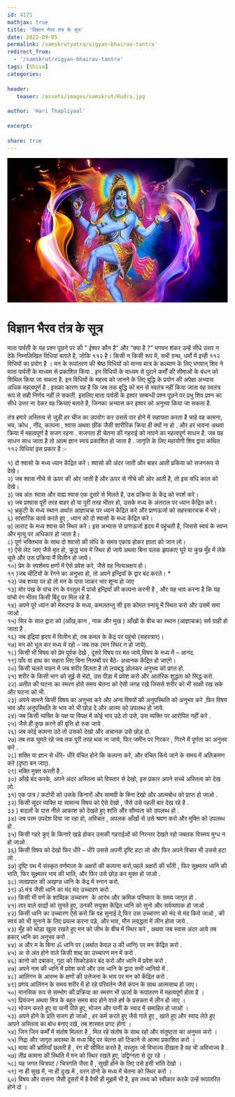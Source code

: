 ```yaml
---    
id: 4171    
mathjax: true    
title: 'विज्ञान भैरव तंत्र के सूत्र'    
date: 2022-09-05    
permalink: /samskrutyatra/vigyan-bhairav-tantra'
redirect_from: 
  - '/samskrut/vigyan-bhairav-tantra'
tags: [Shiva]    
categories:    
    
header:    
   teaser: /assets/images/samskrut/Rudra.jpg    
    
author: 'Hari Thapliyaal'    
    
excerpt:    
    
share: true    
---    
```

    
![](/assets/images/samskrut/Rudra.jpg)    
    
# विज्ञान भैरव तंत्र के सूत्र    
    
माता पार्वती के यह प्रश्न पूछने पर की ” ईश्वर कौन है” और “क्या है ?” भगवन शंकर उन्हें सीधे उत्तर न देके निम्नलिखित विधियां बताते है, जोकि ११२ है। किसी न किसी रूप में, सभी ग्रन्थ, धर्मो में इन्ही ११२ विधियों का प्रयोग है । मन के रूपांतरण की श्रेष्ठ विधियों को मानव मात्र के कल्याण के लिए भगवान् शिव ने माता पार्वती के माध्यम से प्रकाशित किया . इन विधियों के माध्यम से पुराने कर्मों की सीमाओं के बंधन को शिथिल किया जा सकता है. इन विधियों के महत्त्व को जानने के लिए बुद्धि के प्रयोग की अपेक्षा अभ्यास अधिक महत्वपूर्ण है . इसका कारण यह है कि जब तक बुद्धि को मन से स्वतंत्र नहीं किया जाता वह स्वतंत्र रूप से सही निर्णय नहीं ले सकती. इसलिए माता पार्वती के इश्वर सम्बन्धी प्रश्न पूछने पर प्रभु शिव प्रश्न का सीधे उत्तर ना देकर वह क्रियाएं बताते है, जिनका अभ्यास कर इश्वर को अनुभव किया जा सकता है.    
    
तंत्र हमारे अस्तित्व से जुड़ी हर चीज का उपयोग कर उससे पार होने में सहायता करता है चाहे वह कामना, भय, क्रोध , नींद, कल्पना , श्वास अथवा छींक जैसी शारीरिक क्रिया ही क्यों ना हो . और हर भावना अथवा क्रिया में महत्वपूर्ण है सजग रहना . सजगता ही चेतना की गहराई को नापने का महत्वपूर्ण साधन है. जब यह साधन साध जाता है तो आत्म ज्ञान स्वयं प्रकाशित हो जाता है . जागृति के लिए महायोगी शिव द्वारा कथित ११२ विधियां इस प्रकार है :-    
    
१) दो श्वासो के मध्य ध्यान केंद्रित करे। श्वासो की अंदर जाती और बाहर आती प्रकिया को सजगरूप से देखे।    
२) जब श्वास नीचे से ऊपर की ओर जाती है और ऊपर से नीचे की ओर आती है, तो इस संधि काल को देखे।    
३) जब अंतः श्वास और वाह्य श्वास एक दूसरे से मिलते है, उस प्रक्रिया के केंद्र को स्पर्श करे।    
४) जब प्रश्वास पूरी तरह बाहर हो या पूरी तरह भीतर हो, उसके मध्य के अंतराल पर ध्यान केंद्रित करे।    
५) भ्रकुटी के मध्य स्थान अर्थात आज्ञाचक्र पर ध्यान केंद्रित करे और प्राणऊर्जा को सहस्त्रारचक्र में भरे।    
६) सांसारिक कार्य करते हुए , ध्यान को दो श्वासो के मध्य केंद्रित करे।    
७) ललाट के मध्य श्वास को स्थिर करे। इस अभ्यास से प्राणऊर्जा हृदय में पहुंचती है, जिससे स्वयं के स्वप्न और मृत्यु पर अधिकार हो जाता है।    
८) पूर्ण भक्तिभाव के साथ दो श्वासो की संधि के समय एकाग्र होकर ज्ञाता को जान लो।    
९) ऐसे लेट जाए जैसे मृत हो, क्रुद्ध भाव में स्थिर हो जाये अथवा बिना पलक झपकाए घूरे या कुछ मुँह में लेके चूसे और उस प्रक्रिया मैं विलीन हो जाये।    
१०) प्रेम के स्पर्शमय क्षणों में ऐसे प्रवेश करे, जैसे वह नित्यअक्षय हो।    
११ )जब चीटियों के रेंगने का अनुभव हो, तो अपने इन्द्रियॉ के द्वार बंद करले। *    
१२) जब शय्या पर हो तो मन के पास जाकर भार शून्य हो जाए    
१३) मोर पंख के पांच रंग के वरतुल में पांचो इन्द्रियॉ की कल्पना करनी है , और यह भाव करना है कि यह पांचो रंग भीतर किसी बिंदु पर मिल रहे है.    
१४) अपने पूरे ध्यान को मेरुदण्ड के मध्य, कमलतन्तु सी इस कोमल स्नायु में स्थित करो और उसमें समा जाओ .    
१५) सिर के सात द्वारा को (आँख,कान , नाक और मुख ) आँखों के बीच का स्थान (आज्ञाचक्र) सर्व ग्राही हो जाता है .    
१६) जब इंद्रियां हृदय में विलीन हो, तब कमल के केंद्र पर पहुंचो (सहस्त्रार)।    
१७) मन को भूल कर मध्य में रहो – जब तक (मन स्थिर न हो जाये).    
१८) किसी भी विषय को प्रेम पूर्वक देखे , दूसरे विषय पर मत जाये,विषय के मध्य में – आनंद.    
१९) पाँव या हाथ का सहारा लिए बिना नितम्बों पर बैठे- अचानक केंद्रित हो जाएंगे।    
२०) किसी चलते वाहन में जब शरीर हिलता है तो लयबद्ध डोलकर अनुभव को प्राप्त हो.    
२१) शरीर के किसी भाग को सुई से भेदो, उस पीड़ा में प्रवेश करो और आतंरिक शुद्धता को सिद्ध करो.    
२२) अतीत की घटना का स्मरण होते समय चेतना को ऐसी जगह रखे जिससे शरीर को भी साक्षी रख सके और घटना को भी.    
२३) अपने सामने किसी विषय का अनुभव करे और अन्य विषयों की अनुपस्थिति को अनुभव करे ,फिर विषय भाव और अनुपस्थिति के भाव को भी छोड़ दे और आत्मा को उपलब्ध हो जाये.    
२४) जब किसी व्यक्ति के पक्ष या विपक्ष में कोई भाव उठे तो उसे, उस व्यक्ति पर आरोपित नहीं करे .    
२५) जैसे ही कुछ करने की वृत्ति हो रुक जाये .    
२६) जब कोई कामना उठे तो उसको देखो और अचानक उसे छोड़ दो.    
२७) तब तक घुमते रहे जब तक पूरी तरह थक ना जाये, फिर जमीन पर गिरकर , गिरने में पूर्णता का अनुभव करे .    
२८) शक्ति या ज्ञान से धीरे- धीरे वंचित होने कि कल्पना करे, और वंचित किये जाने के समय में अतिक्रमण करे (दृष्टा बन जाए).    
२९) भक्ति मुक्त करती है .    
३०) आँखे बंद करके, अपने अंदर अस्तित्व को विस्तार से देखो, इस प्रकार अपने सच्चे अस्तित्व को देख लो.    
३१) एक पात्र / कटोरी को उसके किनारों और सामग्री के बिना देखो और आत्मबोध को प्राप्त हो जाओ .    
३२) किसी सूंदर व्यक्ति या सामान्य विषय को ऐसे देखो , जैसे उसे पहली बार देख रहे है .    
३३ ) बादलों के पास नीले आकाश को देखते हुए शांति और सौम्यता को उपलब्ध हो .    
३४) जब परम उपदेश दिया जा रहा हो, अविचल , अपलक आँखों से उसे श्रवण करो और मुक्ति को उपलब्ध हो .    
३५) किसी गहरे कुएं के किनारे खड़े होकर उसकी गहराईओं को निरन्तर देखते रहो जबतक विस्मय मुग्ध न हो जाओ .    
३६) किसी विषय को देखो फिर धीरे – धीरे उससे अपनी दृष्टि हटा लो और फिर अपने विचार भी उससे हटा लो .    
३७) दृष्टि पथ में संस्कृत वर्णमाला के अक्षरों की कल्पना करो,पहले अक्षरों की भाँती , फिर सूक्ष्मतर ध्वनि की भाति, फिर सूक्ष्मतर भाव की भाति, और फिर उसे छोड़ कर मुक्त हो जाओ .    
३८) जलप्रपात की अखण्ड ध्वनि के केंद्र में स्नान करो.    
३९) ॐ मंत्र जैसी ध्वनि का मंद मंद उच्चारण करो .    
४०) किसी भी वर्ण के शाब्दिक उच्चारण  के आरंभ और क्रमिक परिष्कार के समय जागृत हो .    
४१) तार वाले वाद्यों को सुनते हुए, उनकी सयुक्त केंद्रित ध्वनि को सुनो और सर्वव्यापक हो जाओ .    
४२) किसी ध्वनि का उच्चारण ऐसे करो कि वह सुनाई दे,फिर उस उच्चारण को मंद से मंद किये जाओ , की स्वयं को भी सुनाने के लिए प्रयत्न करना पड़े, और भाव, मौन लयद्धता में लीन होता जाये .    
४३) मुँह को थोड़ा खुला रखते हुए मन को जीभ के बीच में स्थिर करे , अथवा जब स्वास अंदर आये तब हकार् ध्वनि का अनुभव करो .    
४४) अ और म के बिना ॐ ध्वनि पर (अर्थात केवल उ की ध्वनि) पर मन केंद्रित करो .    
४५) अः से अंत होने वाले किसी शब्द का उच्चारण मन में करो .    
४६) कानो को दबाकर, गुदा को सिकोड़कर बंद करो और ध्वनि में प्रवेश करो .    
४७) अपने नाम की ध्वनि में प्रवेश करो और उस ध्वनि के द्वारा सभी ध्वनियो में .    
४८) आलिंगन के आरम्भ के क्षणों की उत्तेजना के भाव पर मन को केंद्रित करो .    
४९) प्रणय आलिंगन के समय शरीर में हो रहे परिवर्तन जैसे कंपन के साथ आत्मसाथ हो जाए।    
५०) मानसिक रूप से सम्भोग की प्रक्रिया का स्मरण भी ऊर्जा के रूपांतरण में महत्वपूर्ण होता है ।    
५१) प्रियंजन अथवा मित्र के बहुत समय बाद होने वाले हर्ष के प्रसन्नता में लीन हो जाए ।    
५२) भोजन करते हुए या पानी पीते हुए, भोजन और पानी के स्वाद में समाहित हो जाओ ।    
५३) अपने होने के प्रति सजग हो जाओ , हर कर्म करते हुए जैसे गाते हुए , खाते हुए और स्वाद लेते हुए आपने अस्तित्व का बोध बनाए रखे, तब शास्वत प्रगट होगा ।    
५४) जिन जिन कर्मों में संतोष मिलता है , मिल रहे संतोष के साथ रहो और संतुष्टता का अनुभव करो ।    
५५) निद्रा और जागृत अवस्था के मध्य बिंदु पर चेतना को टिकाने से आत्मा प्रकाशित करो ।    
५६) माया की भ्रांतियाँ छलती है , रंग भी सीमित करते है, वस्तुतः जो विभाज्य दीखता है वह भी अविभाज्य है .    
५७) तीव्र कामना की स्थिति में मन को स्थिर रखते हुए, उद्विग्नता से दूर रहे ।    
५८) यह जगत चित्रपट / चित्रगति जैसा है , सुखी होने के लिए उसे इसी भांति देखो ।    
५९) ना ही सुख में, ना ही दुःख में , वरन दोनो के मध्य में चेतना को स्थिर करो ।    
६०) विषय और वासना जैसी दूसरों में है वैसी ही मुझमें भी है, इस तथ्य को स्वीकार करके उन्हें रूपांतरित होने दो ।    
    
